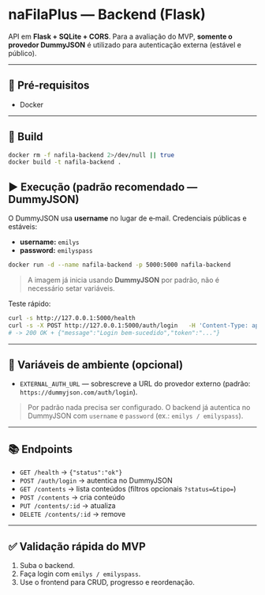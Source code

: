 # naFilaPlus — Backend (Flask)

API em **Flask + SQLite + CORS**. Para a avaliação do MVP, **somente o provedor DummyJSON** é utilizado para autenticação externa (estável e público).

---

## 🔧 Pré‑requisitos
- Docker

---

## 🚀 Build
```bash
docker rm -f nafila-backend 2>/dev/null || true
docker build -t nafila-backend .
```

## ▶️ Execução (padrão recomendado — DummyJSON)
O DummyJSON usa **username** no lugar de e‑mail. Credenciais públicas e estáveis:
- **username:** `emilys`
- **password:** `emilyspass`

```bash
docker run -d --name nafila-backend -p 5000:5000 nafila-backend
```
> A imagem já inicia usando **DummyJSON** por padrão, não é necessário setar variáveis.

Teste rápido:
```bash
curl -s http://127.0.0.1:5000/health
curl -s -X POST http://127.0.0.1:5000/auth/login   -H 'Content-Type: application/json'   -d '{"email":"emilys","password":"emilyspass"}'
# -> 200 OK + {"message":"Login bem-sucedido","token":"..."}
```

---

## 🔌 Variáveis de ambiente (opcional)
- `EXTERNAL_AUTH_URL` — sobrescreve a URL do provedor externo (padrão: `https://dummyjson.com/auth/login`).

> Por padrão nada precisa ser configurado. O backend já autentica no DummyJSON
> com `username` e `password` (ex.: `emilys / emilyspass`).

---

## 📚 Endpoints
- `GET /health` → `{"status":"ok"}`
- `POST /auth/login` → autentica no DummyJSON
- `GET /contents` → lista conteúdos (filtros opcionais `?status=&tipo=`)
- `POST /contents` → cria conteúdo
- `PUT /contents/:id` → atualiza
- `DELETE /contents/:id` → remove

---

## ✅ Validação rápida do MVP
1. Suba o backend.
2. Faça login com `emilys / emilyspass`.
3. Use o frontend para CRUD, progresso e reordenação.
